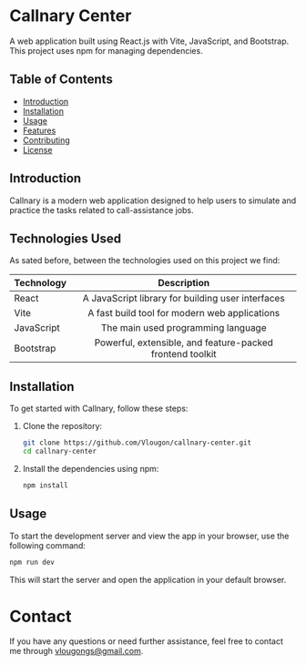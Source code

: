 # Callnary Center

A web application built using React.js with Vite, JavaScript, and Bootstrap. This project uses npm for managing dependencies.

## Table of Contents

- [Introduction](#introduction)
- [Installation](#installation)
- [Usage](#usage)
- [Features](#features)
- [Contributing](#contributing)
- [License](#license)

## Introduction

Callnary is a modern web application designed to help users to simulate and practice the tasks related to call-assistance jobs. 

## Technologies Used
As sated before, between the technologies used on this project we find:

| Technology  | Description |
| ----------- |:-----------:|
| React       | A JavaScript library for building user interfaces   |
| Vite        | A fast build tool for modern web applications   |
| JavaScript  | The main used programming language   |
| Bootstrap   | Powerful, extensible, and feature-packed frontend toolkit   |

## Installation

To get started with Callnary, follow these steps:

1. Clone the repository:
    ```bash
    git clone https://github.com/Vlougon/callnary-center.git
    cd callnary-center
    ```

2. Install the dependencies using npm:
    ```bash
    npm install
    ```

## Usage

To start the development server and view the app in your browser, use the following command:
```bash
npm run dev
```

This will start the server and open the application in your default browser.

# Contact

If you have any questions or need further assistance, feel free to contact me through [vlougongs@gmail.com](mailto:vlougongs@gmail.com).
